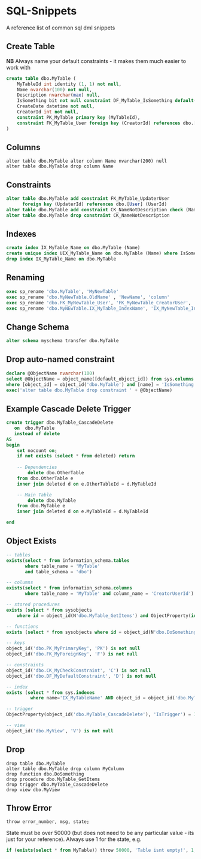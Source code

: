 # SQL-Snippets

A reference list of common sql dml snippets

## Create Table

**NB** Always name your default constraints - it makes them much easier to work with

```sql
create table dbo.MyTable ( 
	MyTableId int identity (1, 1) not null,
	Name nvarchar(100) not null,
	Description nvarchar(max) null,
	IsSomething bit not null constraint DF_MyTable_IsSomething default(1),
	CreateDate datetime not null,
	CreatorId int not null,
	constraint PK_MyTable primary key (MyTableId),
	constraint FK_MyTable_User foreign key (CreatorId) references dbo.[User] (UserId)
)
```

## Columns

```
alter table dbo.MyTable alter column Name nvarchar(200) null
alter table dbo.MyTable drop column Name
```

## Constraints

```sql
alter table dbo.MyTable add constraint FK_MyTable_UpdaterUser 
      foreign key (UpdaterId) references dbo.[User] (UserId)
alter table dbo.MyTable add constraint CK_NameNotDescription check (Name <> Description)
alter table dbo.MyTable drop constraint CK_NameNotDescription
```

## Indexes

```sql
create index IX_MyTable_Name on dbo.MyTable (Name)
create unique index UIX_MyTable_Name on dbo.MyTable (Name) where IsSomething = 1
drop index IX_MyTable_Name on dbo.MyTable 
```

## Renaming
```sql
exec sp_rename 'dbo.MyTable', 'MyNewTable'
exec sp_rename 'dbo.MyNewTable.OldName' , 'NewName', 'column'
exec sp_rename 'dbo.FK_MyNewTable_User', 'FK_MyNewTable_CreatorUser', 'object'
exec sp_rename 'dbo.MyNEwTable.IX_MyTable_IndexName', 'IX_MyNewTable_IndexName', 'index'
```

## Change Schema
```sql
alter schema myschema transfer dbo.MyTable
```

## Drop auto-named constraint
```sql
declare @ObjectName nvarchar(100)
select @ObjectName = object_name([default_object_id]) from sys.columns
where [object_id] = object_id('dbo.MyTable') and [name] = 'IsSomething';
exec('alter table dbo.MyTable drop constraint ' + @ObjectName)
```

## Example Cascade Delete Trigger
```sql
create trigger dbo.MyTable_CascadeDelete
   on  dbo.MyTable
   instead of delete
AS 
begin
	set nocount on;
	if not exists (select * from deleted) return
	
	-- Dependencies
        delete dbo.OtherTable
	from dbo.OtherTable e
	inner join deleted d on e.OtherTableId = d.MyTableId

	-- Main Table
        delete dbo.MyTable
	from dbo.MyTable e
	inner join deleted d on e.MyTableId = d.MyTableId

end
```

## Object Exists
```sql
-- tables
exists(select * from information_schema.tables 
       where table_name = 'MyTable'
       and table_schema = 'dbo')

-- columns
exists(select * from information_schema.columns 
       where table_name = 'MyTable' and column_name = 'CreatorUserId')

-- stored procedures
exists (select * from sysobjects 
	where id = object_id(N'dbo.MyTable_GetItems') and ObjectProperty(id, N'IsProcedure') = 1)

-- functions
exists (select * from sysobjects where id = object_id(N'dbo.DoSomething') and type in (N'FN', N'IF', N'TF', N'FS', N'FT'))

-- keys
object_id('dbo.PK_MyPrimaryKey', 'PK') is not null
object_id('dbo.FK_MyForeignKey', 'F') is not null

-- constraints
object_id('dbo.CK_MyCheckConstraint', 'C') is not null
object_id('dbo.DF_MyDefaultConstraint', 'D') is not null

-- index
exists (select * from sys.indexes 
		 where name='IX_MyTableName' AND object_id = object_id('dbo.MyTable'))

-- trigger
ObjectProperty(object_id('dbo.MyTable_CascadeDelete'), 'IsTrigger') = 1

-- view
object_id('dbo.MyView', 'V') is not null

```

## Drop

```
drop table dbo.MyTable
alter table dbo.MyTable drop column MyColumn
drop function dbo.DoSomething
drop procedure dbo.MyTable_GetItems
drop trigger dbo.MyTable_CascadeDelete
drop view dbo.MyView
```

## Throw Error

```
throw error_number, msg, state;
```
State must be over 50000 (but does not need to be any particular value - its just for your reference). Always use 1 for the state, e.g.

```sql
if (exists(select * from MyTable)) throw 50000, 'Table isnt empty!', 1;
```
